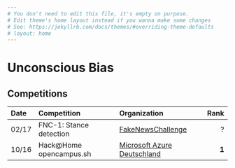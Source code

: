 ```yaml
---
# You don't need to edit this file, it's empty on purpose.
# Edit theme's home layout instead if you wanna make some changes
# See: https://jekyllrb.com/docs/themes/#overriding-theme-defaults
# layout: home
---
```

# Unconscious Bias

## Competitions

| Date   | Competition                   | Organization                                                                       | Rank    |
| :----- | :----------------------       | :------------------------------------                                              | ------: |
| 02/17  | FNC-1: Stance detection       | [FakeNewsChallenge](www.fakenewschallenge.org)                                     | ?       |
| 10/16  | Hack@Home opencampus.sh       | [Microsoft Azure Deutschland](https://www.microsoft.com/de-de/aktionen/hackathon/) | **1**   |


